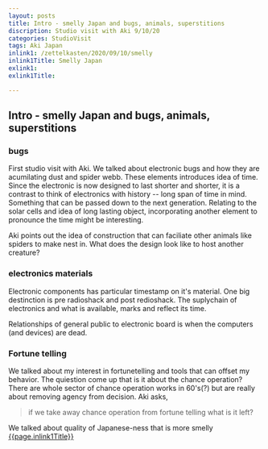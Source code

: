 ```yaml
---
layout: posts
title: Intro - smelly Japan and bugs, animals, superstitions 
discription: Studio visit with Aki 9/10/20
categories: StudioVisit
tags: Aki Japan
inlink1: /zettelkasten/2020/09/10/smelly
inlink1Title: Smelly Japan
exlink1: 
exlink1Title: 

---
```




## Intro - smelly Japan and bugs, animals, superstitions 


### bugs

First studio visit with Aki. We talked about electronic bugs and how they are acumilating dust and spider webb. These elements introduces idea of time. Since the electronic is now designed to last shorter and shorter, it is a contrast to think of electronics with history -- long span of time in mind. Something that can be passed down to the next generation. Relating to the solar cells and idea of long lasting object, incorporating another element to pronounce the time might be interesting. 

Aki points out the idea of construction that can faciliate other animals like spiders to make nest in. What does the design look like to host another creature?

### electronics materials

Electronic components has particular timestamp on it's material. One big destinction is pre radioshack and post redioshack. The suplychain of electronics and what is available, marks and reflect its time. 

Relationships of general public to electronic board is when the computers (and devices) are dead.

### Fortune telling

We talked about my interest in fortunetelling and tools that can offset my behavior. The quiestion come up that is it about the chance operation? There are whole sector of chance operation works in 60's(?) but are really about removing agency from decision. Aki asks, 
>if we take away chance operation from fortune telling what is it left?

We talked about quality of Japanese-ness that is more smelly
<a href="{{site.baseurl}}{{page.inlink1}}">{{page.inlink1Title}}</a> 





